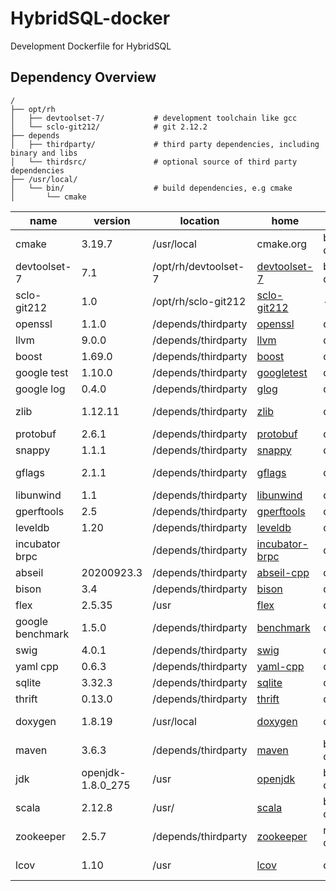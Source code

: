 # HybridSQL-docker

Development Dockerfile for HybridSQL

## Dependency Overview

```
/
├── opt/rh
│   ├── devtoolset-7/           # development toolchain like gcc
│   └── sclo-git212/            # git 2.12.2
├── depends
│   ├── thirdparty/             # third party dependencies, including binary and libs
│   └── thirdsrc/               # optional source of third party dependencies
├── /usr/local/
│   └── bin/                    # build dependencies, e.g cmake
│       └── cmake
```

| name | version | location | home | type | usage |
| ---- | ----    |  ----    | ---- | ---- | ----  |
| cmake | 3.19.7 | /usr/local | cmake.org | build dependency | build system tool |
| devtoolset-7 | 7.1 | /opt/rh/devtoolset-7 | [devtoolset-7](https://www.softwarecollections.org/en/scls/rhscl/devtoolset-7/) | build dependency | toolchain |
| sclo-git212 | 1.0 | /opt/rh/sclo-git212 | [sclo-git212](https://www.softwarecollections.org/en/scls/sclo/sclo-git212/) | - | version control |
| openssl | 1.1.0 | /depends/thirdparty | [openssl](https://github.com/openssl/openssl) | dependency | lib |
| llvm | 9.0.0 | /depends/thirdparty | [llvm](https://llvm.org/) | dependency | lib |
| boost | 1.69.0 | /depends/thirdparty | [boost](https://www.boost.org) | dependency | lib |
| google test | 1.10.0 | /depends/thirdparty | [googletest](https://github.com/google/googletest) | dependency | test lib |
| google log | 0.4.0 | /depends/thirdparty | [glog](https://github.com/google/glog) | dependency | logging lib |
| zlib | 1.12.11 | /depends/thirdparty | [zlib](https://github.com/madler/zlib) | dependency | compression library |
| protobuf | 2.6.1 | /depends/thirdparty |  [protobuf](https://github.com/protocolbuffers/protobuf) | dependency | serialization |
| snappy | 1.1.1 | /depends/thirdparty | [snappy](https://github.com/google/snappy) | dependency | compression |
| gflags | 2.1.1 | /depends/thirdparty | [gflags](https://github.com/gflags/gflags) | dependency | command line lib |
| libunwind | 1.1 | /depends/thirdparty | [libunwind](https://github.com/libunwind/libunwind) | dependency | lib |
| gperftools | 2.5 | /depends/thirdparty | [gperftools](https://github.com/gperftools/gperftools) | dependency | lib |
| leveldb | 1.20 | /depends/thirdparty | [leveldb](https://github.com/google/leveldb) | dependency | lib |
| incubator brpc | | /depends/thirdparty | [incubator-brpc](https://github.com/apache/incubator-brpc) | dependency | lib |
| abseil | 20200923.3 | /depends/thirdparty | [abseil-cpp](https://github.com/abseil/abseil-cpp) | dependency | common lib |
| bison | 3.4 | /depends/thirdparty | [bison](https://www.gnu.org/software/bison/) | dependency | lib |
| flex | 2.5.35 | /usr | [flex](https://github.com/westes/flex) | dependency | lib |
| google benchmark | 1.5.0 | /depends/thirdparty | [benchmark](https://github.com/google/benchmark) | dependency | lib |
| swig | 4.0.1 | /depends/thirdparty | [swig](https://github.com/swig/swig) | dependency | lib |
| yaml cpp | 0.6.3 | /depends/thirdparty | [yaml-cpp](https://github.com/jbeder/yaml-cpp) | dependency | lib |
| sqlite | 3.32.3 | /depends/thirdparty | [sqlite](https://github.com/sqlite/sqlite) | dependency | lib |
| thrift | 0.13.0 | /depends/thirdparty | [thrift](https://thrift.apache.org/) | dependency | lib |
| doxygen | 1.8.19 | /usr/local | [doxygen](https://github.com/doxygen/doxygen) | dependency | document tool |
| maven | 3.6.3 | /depends/thirdparty | [maven](https://maven.apache.org) | build dependency | java build tool |
| jdk | openjdk-1.8.0_275 | /usr | [openjdk](https://openjdk.java.net/) | build&runtime dependency | java compiler |
| scala | 2.12.8 | /usr/ | [scala](https://www.scala-lang.org/) | build dependency | scala compiler |
| zookeeper | 2.5.7 | /depends/thirdparty | [zookeeper](https://zookeeper.apache.org/releases.html) | runtime dependency | |
| lcov | 1.10 | /usr | [lcov](https://github.com/linux-test-project/lcov) | dependency | coverage tool |
